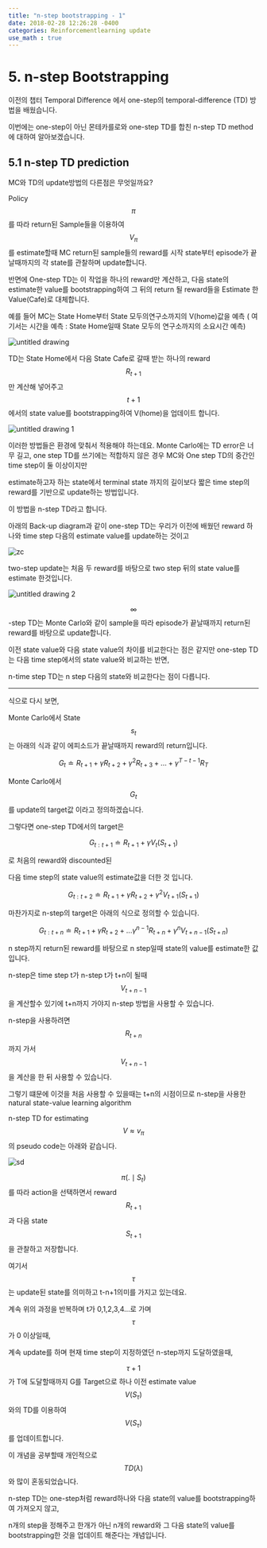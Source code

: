 ```yaml
---
title: "n-step bootstrapping - 1"
date: 2018-02-28 12:26:28 -0400
categories: Reinforcementlearning update
use_math : true
---
```



# 5. n-step Bootstrapping



이전의 챕터 Temporal Difference 에서 one-step의 temporal-difference (TD) 방법을 배웠습니다. 

이번에는 one-step이 아닌 몬테카를로와 one-step TD를 합친  n-step TD method에 대하여 알아보겠습니다.

## 5.1 n-step TD prediction

MC와 TD의 update방법의 다른점은 무엇일까요? 

Policy $$\pi$$를 따라 return된 Sample들을 이용하여 $$V_\pi$$ 를 estimate할때 MC return된 sample들의 reward를 시작 state부터 episode가 끝날때까지의 각 state를 관찰하며 update합니다.

반면에 One-step TD는 이 작업을 하나의 reward만 계산하고, 다음 state의 estimate한 value를 bootstrapping하여 그 뒤의 return 될 reward들을 Estimate 한 Value(Cafe)로 대체합니다. 



예를 들어 MC는 State Home부터 State 모두의연구소까지의 V(home)값을 예측
 ( 여기서는 시간을 예측 : State Home일때 State 모두의 연구소까지의 소요시간 예측)




![untitled drawing](https://user-images.githubusercontent.com/11300712/36763304-afe40618-1c6a-11e8-97af-d54721908fa4.jpg)


TD는 State Home에서 다음 State Cafe로 갈때 받는 하나의 reward $$R_{t+1}$$만 계산해 넣어주고 $$t+1$$에서의 state value를 bootstrapping하여 V(home)을 업데이트 합니다. 


![untitled drawing 1](https://user-images.githubusercontent.com/11300712/36763596-0723d966-1c6c-11e8-871c-49f7ad3cb3f3.jpg)


이러한 방법들은 환경에 맞춰서 적용해야 하는데요. Monte Carlo에는 TD error은 너무 길고, one step TD를 쓰기에는 적합하지 않은 경우 MC와 One step TD의 중간인 time step이 둘 이상이지만 

estimate하고자 하는 state에서 terminal state 까지의 길이보다 짧은 time step의 reward를 기반으로 update하는 방법입니다. 

이 방법을 n-step TD라고 합니다. 




아래의 Back-up diagram과 같이 one-step TD는 우리가 이전에 배웠던 reward 하나와  time step 다음의 estimate value를 update하는 것이고 



![zc](https://user-images.githubusercontent.com/11300712/36764741-59655d12-1c71-11e8-9a25-e5d1f55f29a9.JPG)


two-step update는 처음 두 reward를 바탕으로 two step 뒤의 state value를 estimate 한것입니다.

![untitled drawing 2](https://user-images.githubusercontent.com/11300712/36764922-3dd78e98-1c72-11e8-913b-73561cf9744c.jpg)


$$\infty$$ -step TD는 Monte Carlo와 같이 sample을 따라 episode가 끝날때까지 return된 reward를 바탕으로 update합니다.  



이전 state value와 다음 state value의 차이를 비교한다는 점은 같지만 one-step TD는 다음 time step에서의 state value와 비교하는 반면,

n-time step TD는 n step 다음의 state와 비교한다는 점이 다릅니다. 


- - -

식으로 다시 보면, 


Monte Carlo에서 State $$s_t$$ 는 아래의 식과 같이 에피소드가 끝날때까지 reward의 return입니다. 

$$G_t \doteq R_{t+1} + \gamma R_{t+2} + \gamma^2 R_{t+3} + ... + \gamma^{T-t-1}R_T$$

Monte Carlo에서 $$G_t$$를 update의 target값 이라고 정의하겠습니다. 

그렇다면 one-step TD에서의 target은 

$$G_{t:t+1} \doteq  R_{t+1}+\gamma V_t(S_{t+1})$$ 

로 처음의 reward와 discounted된

다음 time step의 state value의 estimate값을 더한 것 입니다. 


$$G_{t:t+2} \doteq  R_{t+1}+ \gamma R_{t+2}+ \gamma^2 V_{t+1}(S_{t+1})$$


마찬가지로 n-step의 target은 아래의 식으로 정의할 수 있습니다. 

$$G_{t:t+n} \doteq  R_{t+1}+ \gamma R_{t+2}+...\gamma^{n-1}R_{t+n} + \gamma^nV_{t+n-1}(S_{t+n})$$ 

n step까지 return된 reward를 바탕으로 n step일때 state의 value를 estimate한 값 입니다. 


n-step은 time step t가 n-step t가 t+n이 될때 $$V_{t+n-1}$$을 계산할수 있기에 t+n까지 가야지 n-step 방법을 사용할 수 있습니다. 

n-step을 사용하려면 $$R_{t+n}$$ 까지 가서 $$V_{t+n-1}$$ 을 계산을 한 뒤 사용할 수 있습니다.

그렇기 떄문에 이것을 처음 사용할 수 있을때는 t+n의 시점이므로 n-step을 사용한  natural state-value learning algorithm

n-step TD for estimating $$V \approx v_{\pi}$$의 pseudo code는 아래와 같습니다.  


![sd](https://user-images.githubusercontent.com/11300712/36766741-8ab6bbdc-1c7a-11e8-9c79-7d0d84c0d8ad.JPG)


$$\pi(.\mid S_t)$$를 따라 action을 선택하면서 reward $$R_{t+1}$$과 다음 state $$S_{t+1}$$을 관찰하고 저장합니다. 

여기서 $$\tau$$ 는 update된 state를 의미하고 t-n+1의미를 가지고 있는데요.  

계속 위의 과정을 반복하며 t가 0,1,2,3,4...로 가며 $$\tau$$ 가 0 이상일때, 

계속 update를 하며 현재 time step이 지정하였던 n-step까지 도달하였을때, 

$$\tau +1$$가 T에 도달할때까지 G를 Target으로 하나 이전 estimate value $$V(S_\tau)$$와의 TD를 이용하여 $$V(S_\tau)$$를 업데이트합니다. 


이 개념을 공부할때 개인적으로 $$TD(\lambda)$$와 많이 혼동되었습니다. 

n-step TD는 one-step처럼 reward하나와 다음 state의 value를 bootstrapping하여 가져오지 않고, 

n개의 step을 정해주고 한개가 아닌 n개의 reward와 그 다음 state의 value를 bootstrapping한 것을 업데이트 해준다는 개념입니다. 



